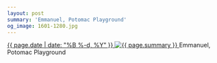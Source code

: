 ```yaml
---
layout: post
summary: 'Emmanuel, Potomac Playground'
og_image: 1601-1280.jpg
---
```


<p>
 <time>
  <a href="/1601">
   {{ page.date | date: "%B %-d, %Y" }}
  </a>
 </time>
 <a href="/1601">
  <img alt="{{ page.summary }}" data-taken="2/27/2022" sizes="(min-width: 700px) 50vw, calc(100vw - 2rem)" src="{{ site.assets_url }}/1601-640.jpg" srcset="{{ site.assets_url }}/1601-320.jpg 320w, {{ site.assets_url }}/1601-640.jpg 640w, {{ site.assets_url }}/1601-960.jpg 960w, {{ site.assets_url }}/1601-1280.jpg 1280w"/>
 </a>
 <span>
  Emmanuel, Potomac Playground
 </span>
</p>
